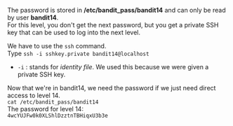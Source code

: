The password is stored in **/etc/bandit_pass/bandit14** and can only be read by user **bandit14**.\
For this level, you don't get the next password, but you get a private SSH key that can be used to log into the next level.


We have to use the `ssh` command.\
Type `ssh -i sshkey.private bandit14@localhost`
- `-i` : stands for *identity file*.  We used this because we were given a private SSH key. 


Now that we're in bandit14, we need the password if we just need direct access to level 14.\
`cat /etc/bandit_pass/bandit14`\
The password for level 14:\
`4wcYUJFw0k0XLShlDzztnTBHiqxU3b3e`

